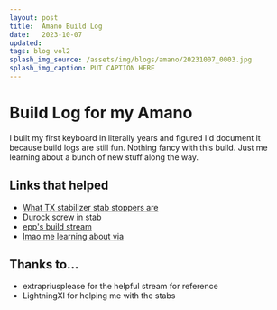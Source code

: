 ```yaml
---
layout: post
title:  Amano Build Log
date:   2023-10-07
updated: 
tags: blog vol2
splash_img_source: /assets/img/blogs/amano/20231007_0003.jpg
splash_img_caption: PUT CAPTION HERE
---
```


# Build Log for my Amano
I built my first keyboard in literally years and figured I'd document it because build logs are still fun. Nothing fancy with this build. Just me learning about a bunch of new stuff along the way.

## Links that helped
* [What TX stabilizer stab stoppers are](https://www.youtube.com/watch?v=OcK_8qf-UP8)
* [Durock screw in stab](https://www.youtube.com/shorts/Wntqvq4lttQ)
* [epp's build stream](https://www.youtube.com/watch?v=hkKXypcJg3c)
* [lmao me learning about via](https://www.reddit.com/r/MechanicalKeyboards/comments/ha6oqz/how_to_switch_off_rgb_lights/) 

## Thanks to...
* extrapriusplease for the helpful stream for reference
* LightningXI for helping me with the stabs